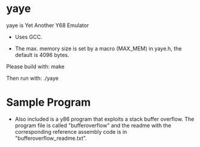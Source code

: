 # yaye
yaye is Yet Another Y68 Emulator

 * Uses GCC.

 * The max. memory size is set by a macro (MAX_MEM) in yaye.h, the default is 4096 bytes.


Please build with:
    make

Then run with:
    ./yaye <filename>

# Sample Program
 * Also included is a y86 program that exploits a stack buffer overflow. The program file is called "bufferoverflow" and the readme with the corresponding reference assembly code is in "bufferoverflow_readme.txt".
